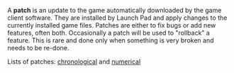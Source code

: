 A **patch** is an update to the game automatically downloaded by the game client
software. They are installed by Launch Pad and apply changes to the currently
installed game files. Patches are either to fix bugs or add new features, often
both. Occasionally a patch will be used to "rollback" a feature. This is rare
and done only when something is very broken and needs to be re-done.

Lists of patches: [chronological](../patches/Patches.md) and
[numerical](:Category:Patches)
